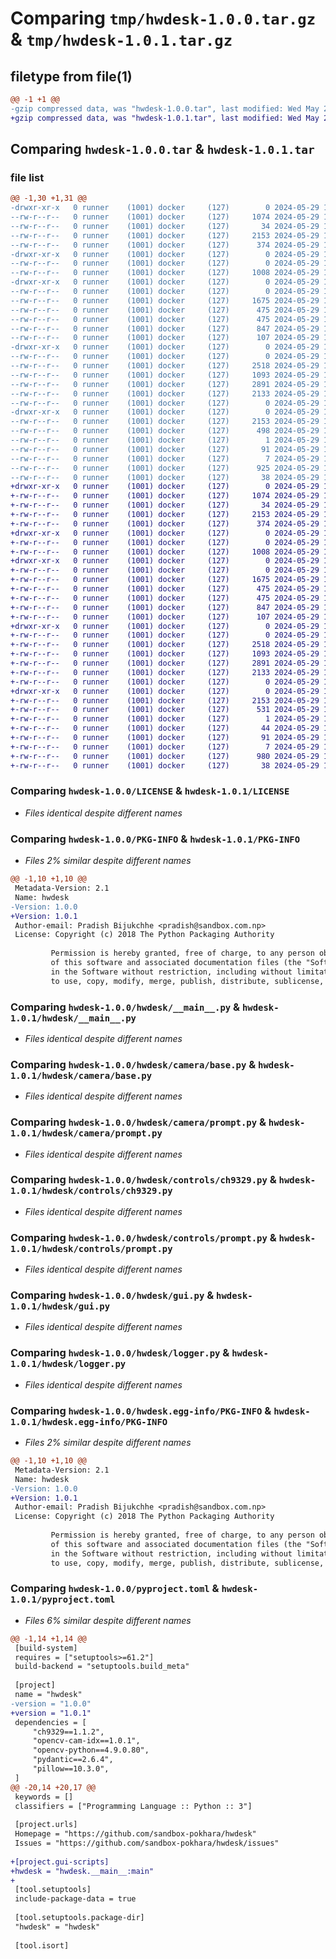 # Comparing `tmp/hwdesk-1.0.0.tar.gz` & `tmp/hwdesk-1.0.1.tar.gz`

## filetype from file(1)

```diff
@@ -1 +1 @@
-gzip compressed data, was "hwdesk-1.0.0.tar", last modified: Wed May 29 18:36:49 2024, max compression
+gzip compressed data, was "hwdesk-1.0.1.tar", last modified: Wed May 29 18:40:22 2024, max compression
```

## Comparing `hwdesk-1.0.0.tar` & `hwdesk-1.0.1.tar`

### file list

```diff
@@ -1,30 +1,31 @@
-drwxr-xr-x   0 runner    (1001) docker     (127)        0 2024-05-29 18:36:49.228695 hwdesk-1.0.0/
--rw-r--r--   0 runner    (1001) docker     (127)     1074 2024-05-29 18:36:43.000000 hwdesk-1.0.0/LICENSE
--rw-r--r--   0 runner    (1001) docker     (127)       34 2024-05-29 18:36:43.000000 hwdesk-1.0.0/MANIFEST.in
--rw-r--r--   0 runner    (1001) docker     (127)     2153 2024-05-29 18:36:49.224695 hwdesk-1.0.0/PKG-INFO
--rw-r--r--   0 runner    (1001) docker     (127)      374 2024-05-29 18:36:43.000000 hwdesk-1.0.0/README.md
-drwxr-xr-x   0 runner    (1001) docker     (127)        0 2024-05-29 18:36:49.224695 hwdesk-1.0.0/hwdesk/
--rw-r--r--   0 runner    (1001) docker     (127)        0 2024-05-29 18:36:43.000000 hwdesk-1.0.0/hwdesk/__init__.py
--rw-r--r--   0 runner    (1001) docker     (127)     1008 2024-05-29 18:36:43.000000 hwdesk-1.0.0/hwdesk/__main__.py
-drwxr-xr-x   0 runner    (1001) docker     (127)        0 2024-05-29 18:36:49.224695 hwdesk-1.0.0/hwdesk/camera/
--rw-r--r--   0 runner    (1001) docker     (127)        0 2024-05-29 18:36:43.000000 hwdesk-1.0.0/hwdesk/camera/__init__.py
--rw-r--r--   0 runner    (1001) docker     (127)     1675 2024-05-29 18:36:43.000000 hwdesk-1.0.0/hwdesk/camera/base.py
--rw-r--r--   0 runner    (1001) docker     (127)      475 2024-05-29 18:36:43.000000 hwdesk-1.0.0/hwdesk/camera/ms2109.py
--rw-r--r--   0 runner    (1001) docker     (127)      475 2024-05-29 18:36:43.000000 hwdesk-1.0.0/hwdesk/camera/ms2130.py
--rw-r--r--   0 runner    (1001) docker     (127)      847 2024-05-29 18:36:43.000000 hwdesk-1.0.0/hwdesk/camera/prompt.py
--rw-r--r--   0 runner    (1001) docker     (127)      107 2024-05-29 18:36:43.000000 hwdesk-1.0.0/hwdesk/constants.py
-drwxr-xr-x   0 runner    (1001) docker     (127)        0 2024-05-29 18:36:49.224695 hwdesk-1.0.0/hwdesk/controls/
--rw-r--r--   0 runner    (1001) docker     (127)        0 2024-05-29 18:36:43.000000 hwdesk-1.0.0/hwdesk/controls/__init__.py
--rw-r--r--   0 runner    (1001) docker     (127)     2518 2024-05-29 18:36:43.000000 hwdesk-1.0.0/hwdesk/controls/ch9329.py
--rw-r--r--   0 runner    (1001) docker     (127)     1093 2024-05-29 18:36:43.000000 hwdesk-1.0.0/hwdesk/controls/prompt.py
--rw-r--r--   0 runner    (1001) docker     (127)     2891 2024-05-29 18:36:43.000000 hwdesk-1.0.0/hwdesk/gui.py
--rw-r--r--   0 runner    (1001) docker     (127)     2133 2024-05-29 18:36:43.000000 hwdesk-1.0.0/hwdesk/logger.py
--rw-r--r--   0 runner    (1001) docker     (127)        0 2024-05-29 18:36:43.000000 hwdesk-1.0.0/hwdesk/py.typed
-drwxr-xr-x   0 runner    (1001) docker     (127)        0 2024-05-29 18:36:49.224695 hwdesk-1.0.0/hwdesk.egg-info/
--rw-r--r--   0 runner    (1001) docker     (127)     2153 2024-05-29 18:36:49.000000 hwdesk-1.0.0/hwdesk.egg-info/PKG-INFO
--rw-r--r--   0 runner    (1001) docker     (127)      498 2024-05-29 18:36:49.000000 hwdesk-1.0.0/hwdesk.egg-info/SOURCES.txt
--rw-r--r--   0 runner    (1001) docker     (127)        1 2024-05-29 18:36:49.000000 hwdesk-1.0.0/hwdesk.egg-info/dependency_links.txt
--rw-r--r--   0 runner    (1001) docker     (127)       91 2024-05-29 18:36:49.000000 hwdesk-1.0.0/hwdesk.egg-info/requires.txt
--rw-r--r--   0 runner    (1001) docker     (127)        7 2024-05-29 18:36:49.000000 hwdesk-1.0.0/hwdesk.egg-info/top_level.txt
--rw-r--r--   0 runner    (1001) docker     (127)      925 2024-05-29 18:36:43.000000 hwdesk-1.0.0/pyproject.toml
--rw-r--r--   0 runner    (1001) docker     (127)       38 2024-05-29 18:36:49.228695 hwdesk-1.0.0/setup.cfg
+drwxr-xr-x   0 runner    (1001) docker     (127)        0 2024-05-29 18:40:22.812915 hwdesk-1.0.1/
+-rw-r--r--   0 runner    (1001) docker     (127)     1074 2024-05-29 18:40:16.000000 hwdesk-1.0.1/LICENSE
+-rw-r--r--   0 runner    (1001) docker     (127)       34 2024-05-29 18:40:16.000000 hwdesk-1.0.1/MANIFEST.in
+-rw-r--r--   0 runner    (1001) docker     (127)     2153 2024-05-29 18:40:22.812915 hwdesk-1.0.1/PKG-INFO
+-rw-r--r--   0 runner    (1001) docker     (127)      374 2024-05-29 18:40:16.000000 hwdesk-1.0.1/README.md
+drwxr-xr-x   0 runner    (1001) docker     (127)        0 2024-05-29 18:40:22.812915 hwdesk-1.0.1/hwdesk/
+-rw-r--r--   0 runner    (1001) docker     (127)        0 2024-05-29 18:40:16.000000 hwdesk-1.0.1/hwdesk/__init__.py
+-rw-r--r--   0 runner    (1001) docker     (127)     1008 2024-05-29 18:40:16.000000 hwdesk-1.0.1/hwdesk/__main__.py
+drwxr-xr-x   0 runner    (1001) docker     (127)        0 2024-05-29 18:40:22.812915 hwdesk-1.0.1/hwdesk/camera/
+-rw-r--r--   0 runner    (1001) docker     (127)        0 2024-05-29 18:40:16.000000 hwdesk-1.0.1/hwdesk/camera/__init__.py
+-rw-r--r--   0 runner    (1001) docker     (127)     1675 2024-05-29 18:40:16.000000 hwdesk-1.0.1/hwdesk/camera/base.py
+-rw-r--r--   0 runner    (1001) docker     (127)      475 2024-05-29 18:40:16.000000 hwdesk-1.0.1/hwdesk/camera/ms2109.py
+-rw-r--r--   0 runner    (1001) docker     (127)      475 2024-05-29 18:40:16.000000 hwdesk-1.0.1/hwdesk/camera/ms2130.py
+-rw-r--r--   0 runner    (1001) docker     (127)      847 2024-05-29 18:40:16.000000 hwdesk-1.0.1/hwdesk/camera/prompt.py
+-rw-r--r--   0 runner    (1001) docker     (127)      107 2024-05-29 18:40:16.000000 hwdesk-1.0.1/hwdesk/constants.py
+drwxr-xr-x   0 runner    (1001) docker     (127)        0 2024-05-29 18:40:22.812915 hwdesk-1.0.1/hwdesk/controls/
+-rw-r--r--   0 runner    (1001) docker     (127)        0 2024-05-29 18:40:16.000000 hwdesk-1.0.1/hwdesk/controls/__init__.py
+-rw-r--r--   0 runner    (1001) docker     (127)     2518 2024-05-29 18:40:16.000000 hwdesk-1.0.1/hwdesk/controls/ch9329.py
+-rw-r--r--   0 runner    (1001) docker     (127)     1093 2024-05-29 18:40:16.000000 hwdesk-1.0.1/hwdesk/controls/prompt.py
+-rw-r--r--   0 runner    (1001) docker     (127)     2891 2024-05-29 18:40:16.000000 hwdesk-1.0.1/hwdesk/gui.py
+-rw-r--r--   0 runner    (1001) docker     (127)     2133 2024-05-29 18:40:16.000000 hwdesk-1.0.1/hwdesk/logger.py
+-rw-r--r--   0 runner    (1001) docker     (127)        0 2024-05-29 18:40:16.000000 hwdesk-1.0.1/hwdesk/py.typed
+drwxr-xr-x   0 runner    (1001) docker     (127)        0 2024-05-29 18:40:22.812915 hwdesk-1.0.1/hwdesk.egg-info/
+-rw-r--r--   0 runner    (1001) docker     (127)     2153 2024-05-29 18:40:22.000000 hwdesk-1.0.1/hwdesk.egg-info/PKG-INFO
+-rw-r--r--   0 runner    (1001) docker     (127)      531 2024-05-29 18:40:22.000000 hwdesk-1.0.1/hwdesk.egg-info/SOURCES.txt
+-rw-r--r--   0 runner    (1001) docker     (127)        1 2024-05-29 18:40:22.000000 hwdesk-1.0.1/hwdesk.egg-info/dependency_links.txt
+-rw-r--r--   0 runner    (1001) docker     (127)       44 2024-05-29 18:40:22.000000 hwdesk-1.0.1/hwdesk.egg-info/entry_points.txt
+-rw-r--r--   0 runner    (1001) docker     (127)       91 2024-05-29 18:40:22.000000 hwdesk-1.0.1/hwdesk.egg-info/requires.txt
+-rw-r--r--   0 runner    (1001) docker     (127)        7 2024-05-29 18:40:22.000000 hwdesk-1.0.1/hwdesk.egg-info/top_level.txt
+-rw-r--r--   0 runner    (1001) docker     (127)      980 2024-05-29 18:40:16.000000 hwdesk-1.0.1/pyproject.toml
+-rw-r--r--   0 runner    (1001) docker     (127)       38 2024-05-29 18:40:22.812915 hwdesk-1.0.1/setup.cfg
```

### Comparing `hwdesk-1.0.0/LICENSE` & `hwdesk-1.0.1/LICENSE`

 * *Files identical despite different names*

### Comparing `hwdesk-1.0.0/PKG-INFO` & `hwdesk-1.0.1/PKG-INFO`

 * *Files 2% similar despite different names*

```diff
@@ -1,10 +1,10 @@
 Metadata-Version: 2.1
 Name: hwdesk
-Version: 1.0.0
+Version: 1.0.1
 Author-email: Pradish Bijukchhe <pradish@sandbox.com.np>
 License: Copyright (c) 2018 The Python Packaging Authority
         
         Permission is hereby granted, free of charge, to any person obtaining a copy
         of this software and associated documentation files (the "Software"), to deal
         in the Software without restriction, including without limitation the rights
         to use, copy, modify, merge, publish, distribute, sublicense, and/or sell
```

### Comparing `hwdesk-1.0.0/hwdesk/__main__.py` & `hwdesk-1.0.1/hwdesk/__main__.py`

 * *Files identical despite different names*

### Comparing `hwdesk-1.0.0/hwdesk/camera/base.py` & `hwdesk-1.0.1/hwdesk/camera/base.py`

 * *Files identical despite different names*

### Comparing `hwdesk-1.0.0/hwdesk/camera/prompt.py` & `hwdesk-1.0.1/hwdesk/camera/prompt.py`

 * *Files identical despite different names*

### Comparing `hwdesk-1.0.0/hwdesk/controls/ch9329.py` & `hwdesk-1.0.1/hwdesk/controls/ch9329.py`

 * *Files identical despite different names*

### Comparing `hwdesk-1.0.0/hwdesk/controls/prompt.py` & `hwdesk-1.0.1/hwdesk/controls/prompt.py`

 * *Files identical despite different names*

### Comparing `hwdesk-1.0.0/hwdesk/gui.py` & `hwdesk-1.0.1/hwdesk/gui.py`

 * *Files identical despite different names*

### Comparing `hwdesk-1.0.0/hwdesk/logger.py` & `hwdesk-1.0.1/hwdesk/logger.py`

 * *Files identical despite different names*

### Comparing `hwdesk-1.0.0/hwdesk.egg-info/PKG-INFO` & `hwdesk-1.0.1/hwdesk.egg-info/PKG-INFO`

 * *Files 2% similar despite different names*

```diff
@@ -1,10 +1,10 @@
 Metadata-Version: 2.1
 Name: hwdesk
-Version: 1.0.0
+Version: 1.0.1
 Author-email: Pradish Bijukchhe <pradish@sandbox.com.np>
 License: Copyright (c) 2018 The Python Packaging Authority
         
         Permission is hereby granted, free of charge, to any person obtaining a copy
         of this software and associated documentation files (the "Software"), to deal
         in the Software without restriction, including without limitation the rights
         to use, copy, modify, merge, publish, distribute, sublicense, and/or sell
```

### Comparing `hwdesk-1.0.0/pyproject.toml` & `hwdesk-1.0.1/pyproject.toml`

 * *Files 6% similar despite different names*

```diff
@@ -1,14 +1,14 @@
 [build-system]
 requires = ["setuptools>=61.2"]
 build-backend = "setuptools.build_meta"
 
 [project]
 name = "hwdesk"
-version = "1.0.0"
+version = "1.0.1"
 dependencies = [
     "ch9329==1.1.2",
     "opencv-cam-idx==1.0.1",
     "opencv-python==4.9.0.80",
     "pydantic==2.6.4",
     "pillow==10.3.0",
 ]
@@ -20,14 +20,17 @@
 keywords = []
 classifiers = ["Programming Language :: Python :: 3"]
 
 [project.urls]
 Homepage = "https://github.com/sandbox-pokhara/hwdesk"
 Issues = "https://github.com/sandbox-pokhara/hwdesk/issues"
 
+[project.gui-scripts]
+hwdesk = "hwdesk.__main__:main"
+
 [tool.setuptools]
 include-package-data = true
 
 [tool.setuptools.package-dir]
 "hwdesk" = "hwdesk"
 
 [tool.isort]
```

